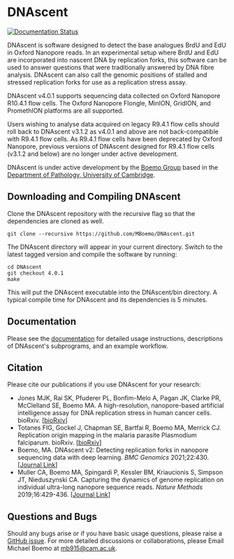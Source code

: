 # DNAscent
[![Documentation Status](https://readthedocs.org/projects/dnascent/badge/?version=latest)](https://dnascent.readthedocs.io/en/latest/?badge=latest)

DNAscent is software designed to detect the base analogues BrdU and EdU in Oxford Nanopore reads.  In an experimental setup where BrdU and EdU are incorporated into nascent DNA by replication forks, this software can be used to answer questions that were traditionally answered by DNA fibre analysis.  DNAscent can also call the genomic positions of stalled and stressed replication forks for use as a replication stress assay.

DNAscent v4.0.1 supports sequencing data collected on Oxford Nanopore R10.4.1 flow cells. The Oxford Nanopore Flongle, MinION, GridION, and PromethION platforms are all supported.

Users wishing to analyse data acquired on legacy R9.4.1 flow cells should roll back to DNAscent v3.1.2 as v4.0.1 and above are not back-compatible with R9.4.1 flow cells. As R9.4.1 flow cells have been deprecated by Oxford Nanopore,
previous versions of DNAscent designed for R9.4.1 flow cells (v3.1.2 and below) are no longer under active development.

DNAscent is under active development by the [Boemo Group](https://www.boemogroup.org/) based in the [Department of Pathology, University of Cambridge](https://www.path.cam.ac.uk/).

## Downloading and Compiling DNAscent
Clone the DNAscent repository with the recursive flag so that the dependencies are cloned as well.
```shell
git clone --recursive https://github.com/MBoemo/DNAscent.git
```
The DNAscent directory will appear in your current directory.  Switch to the latest tagged version and compile the software by running:
```shell
cd DNAscent
git checkout 4.0.1
make
```
This will put the DNAscent executable into the DNAscent/bin directory.  A typical compile time for DNAscent and its dependencies is 5 minutes.

## Documentation
Please see the [documentation](https://dnascent.readthedocs.io) for detailed usage instructions, descriptions of DNAscent's subprograms, and an example workflow.

## Citation
Please cite our publications if you use DNAscent for your research:
- Jones MJK,  Rai SK,  Pfuderer PL, Bonfim-Melo A, Pagan JK, Clarke PR, McClelland SE, Boemo MA. A high-resolution, nanopore-based artificial intelligence assay for DNA replication stress in human cancer cells. bioRxiv. [[bioRxiv](https://doi.org/10.1101/2022.09.22.509021)]
- Totanes FIG,  Gockel J,  Chapman SE, Bartfai R, Boemo MA, Merrick CJ. Replication origin mapping in the malaria parasite Plasmodium falciparum. bioRxiv. [[bioRxiv](https://doi.org/10.1101/2022.07.27.501677)]
- Boemo, MA. DNAscent v2: Detecting replication forks in nanopore sequencing data with deep learning. *BMC Genomics* 2021;22:430. [[Journal Link](https://doi.org/10.1186/s12864-021-07736-6)]
- Muller CA, Boemo MA, Spingardi P, Kessler BM, Kriaucionis S, Simpson JT, Nieduszynski CA. Capturing the dynamics of genome replication on individual ultra-long nanopore sequence reads. *Nature Methods* 2019;16:429-436. [[Journal Link](https://www.nature.com/articles/s41592-019-0394-y)]

## Questions and Bugs
Should any bugs arise or if you have basic usage questions, please raise a [GitHub issue](https://github.com/MBoemo/DNAscent/issues). For more detailed discussions or collaborations, please Email Michael Boemo at mb915@cam.ac.uk.
